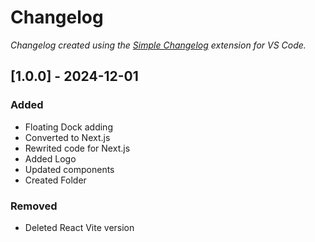 # Changelog

*Changelog created using the [Simple Changelog](https://marketplace.visualstudio.com/items?itemName=tobiaswaelde.vscode-simple-changelog) extension for VS Code.*

## [1.0.0] - 2024-12-01
### Added
- Floating Dock adding
- Converted to Next.js
- Rewrited code for Next.js
- Added Logo
- Updated components
- Created Folder

### Removed
- Deleted React Vite version